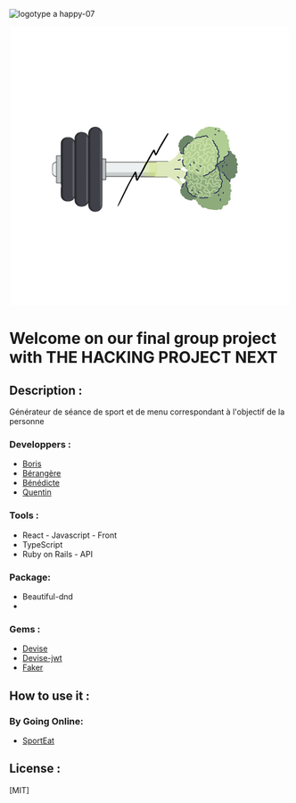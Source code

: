 ![logotype a happy-07](https://d29md5j3ph8xfz.cloudfront.net/100_percent/upload/Content/82047/THP_logoblock_grey.png)
<p align="center" >
<a href="https://thp-next-final-project.github.io/app-react/"><img src="https://github.com/thp-next-final-project/app-react/blob/main/src/assets/logo.png?raw=true" alt="sporteat"/></a>
 </p>

# Welcome on our final group project with THE HACKING PROJECT NEXT

## Description :

Générateur de séance de sport et de menu correspondant à l'objectif de la personne

### Developpers :

- [Boris](https://github.com/borisMD24)
- [Bérangère](https://github.com/Berangereh)
- [Bénédicte](https://github.com/benedictebcl)
- [Quentin](https://github.com/qdtrl)

### Tools :

* React - Javascript - Front
* TypeScript
* Ruby on Rails - API

### Package:

* Beautiful-dnd
* 

### Gems :

* [Devise](https://github.com/heartcombo/devise)
* [Devise-jwt]()
* [Faker]()


## How to use it :

### By Going Online:

 - [SportEat](https://thp-next-final-project.github.io/app-react/)


## License :

[MIT]


